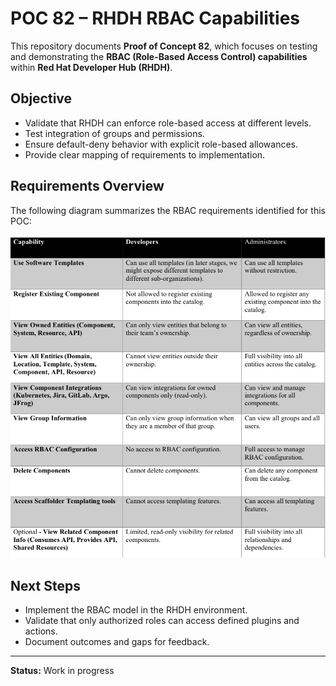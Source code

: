 # POC 82 – RHDH RBAC Capabilities

This repository documents **Proof of Concept 82**, which focuses on testing and demonstrating the **RBAC (Role-Based Access Control) capabilities** within **Red Hat Developer Hub (RHDH)**.  

## Objective
- Validate that RHDH can enforce role-based access at different levels.
- Test integration of groups and permissions.
- Ensure default-deny behavior with explicit role-based allowances.
- Provide clear mapping of requirements to implementation.

## Requirements Overview
The following diagram summarizes the RBAC requirements identified for this POC:

![RBAC Requirements](images/rbac_requirements.jpg)

## Next Steps
- Implement the RBAC model in the RHDH environment.
- Validate that only authorized roles can access defined plugins and actions.
- Document outcomes and gaps for feedback.

---

**Status:** Work in progress
